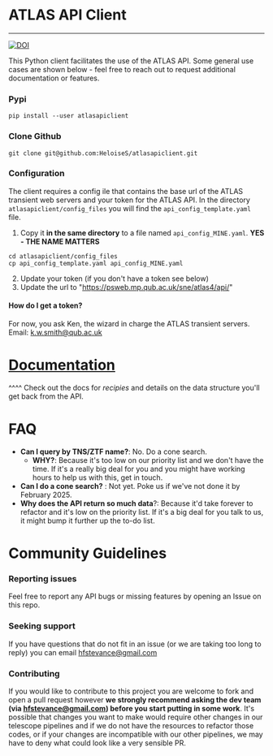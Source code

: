 # ATLAS API Client
--- 
[![DOI](https://zenodo.org/badge/804295497.svg)](https://doi.org/10.5281/zenodo.14331062)

This  Python client facilitates the use of the ATLAS API.
Some general use cases are shown below - feel free to reach out to request additional documentation or features.


### Pypi
```
pip install --user atlasapiclient
```

### Clone Github
```
git clone git@github.com:HeloiseS/atlasapiclient.git
```

### Configuration
The client requires a config ile that contains the base url of the ATLAS transient web servers and your token for the ATLAS API.
In the directory `atlasapiclient/config_files` you will find the `api_config_template.yaml` file.
1) Copy it **in the same directory** to a file named `api_config_MINE.yaml`. **YES - THE NAME MATTERS**
```
cd atlasapiclient/config_files
cp api_config_template.yaml api_config_MINE.yaml
```
2) Update your token (if you don't have a token see below)
3) Update the url to "https://psweb.mp.qub.ac.uk/sne/atlas4/api/"

#### How do I get a token?
For now, you ask Ken, the wizard in charge the ATLAS transient servers. 
Email: k.w.smith@qub.ac.uk 

# [Documentation](https://heloises.github.io/atlasapiclient/)

^^^^ Check out the docs  for *recipies* and 
details on the data structure you'll get back from the API.

# FAQ
* **Can I query by TNS/ZTF name?**: 
    No. Do a cone search.
  * **WHY?**: Because it's too low on our priority list and we don't have the time. 
  If it's a really big deal for you and you might have working hours to help us with this, get in touch.  
* **Can I do a cone search?** :
   Not yet. Poke us if we've not done it by February 2025.
* **Why does the API return so much data**?: 
Because it'd take forever to refactor and it's low on the priority list. 
If it's a big deal for you talk to us, it might bump it further up the to-do list.

# Community Guidelines

### Reporting issues 
Feel free to report any API bugs or missing features by opening an Issue
on this repo. 

### Seeking support 
 If you have questions that do not fit in an issue (or we are 
 taking too long to reply) you can email hfstevance@gmail.com

### Contributing
If you would like to contribute to this project you are welcome to
fork and open a pull request however **we strongly recommend asking
the dev team (via hfstevance@gmail.com) before you start putting 
in some work**. It's possible that changes you want to make would 
require other changes in our telescope pipelines and if we do not have 
the resources to refactor those codes, or if your changes are incompatible 
with our other pipelines, we may have to deny what could look like 
a very sensible PR. 



